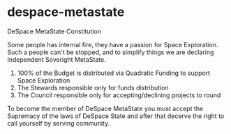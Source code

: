 # despace-metastate
DeSpace MetaState Constitution

Some people has internal fire, they have a passion for Space Exploration. Such a people can't be stopped, and to simplify things we are declaring Independent Soveright MetaState.

1. 100% of the Budget is distributed via Quadratic Funding to support Space Exploration
2. The Stewards responsible only for funds distribution
3. The Council responsible only for accepting/declining projects to round

To become the member of DeSpace MetaState you must accept the Supremacy of the laws of DeSpace State and after that decerve the right to call yourself by serving community.
